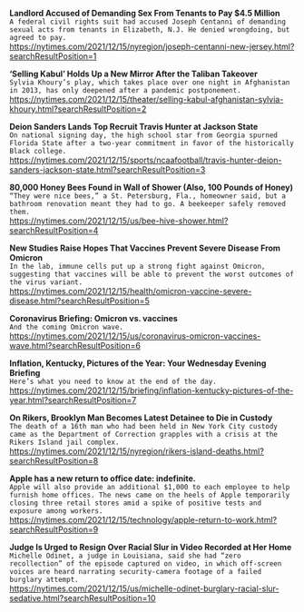 **Landlord Accused of Demanding Sex From Tenants to Pay $4.5 Million**\
`A federal civil rights suit had accused Joseph Centanni of demanding sexual acts from tenants in Elizabeth, N.J. He denied wrongdoing, but agreed to pay.`\
https://nytimes.com/2021/12/15/nyregion/joseph-centanni-new-jersey.html?searchResultPosition=1

**‘Selling Kabul’ Holds Up a New Mirror After the Taliban Takeover**\
`Sylvia Khoury’s play, which takes place over one night in Afghanistan in 2013, has only deepened after a pandemic postponement.`\
https://nytimes.com/2021/12/15/theater/selling-kabul-afghanistan-sylvia-khoury.html?searchResultPosition=2

**Deion Sanders Lands Top Recruit Travis Hunter at Jackson State**\
`On national signing day, the high school star from Georgia spurned Florida State after a two-year commitment in favor of the historically Black college.`\
https://nytimes.com/2021/12/15/sports/ncaafootball/travis-hunter-deion-sanders-jackson-state.html?searchResultPosition=3

**80,000 Honey Bees Found in Wall of Shower (Also, 100 Pounds of Honey)**\
`“They were nice bees,” a St. Petersburg, Fla., homeowner said, but a bathroom renovation meant they had to go. A beekeeper safely removed them.`\
https://nytimes.com/2021/12/15/us/bee-hive-shower.html?searchResultPosition=4

**New Studies Raise Hopes That Vaccines Prevent Severe Disease From Omicron**\
`In the lab, immune cells put up a strong fight against Omicron, suggesting that vaccines will be able to prevent the worst outcomes of the virus variant.`\
https://nytimes.com/2021/12/15/health/omicron-vaccine-severe-disease.html?searchResultPosition=5

**Coronavirus Briefing: Omicron vs. vaccines**\
`And the coming Omicron wave.`\
https://nytimes.com/2021/12/15/us/coronavirus-omicron-vaccines-wave.html?searchResultPosition=6

**Inflation, Kentucky, Pictures of the Year: Your Wednesday Evening Briefing**\
`Here’s what you need to know at the end of the day.`\
https://nytimes.com/2021/12/15/briefing/inflation-kentucky-pictures-of-the-year.html?searchResultPosition=7

**On Rikers, Brooklyn Man Becomes Latest Detainee to Die in Custody**\
`The death of a 16th man who had been held in New York City custody came as the Department of Correction grapples with a crisis at the Rikers Island jail complex.`\
https://nytimes.com/2021/12/15/nyregion/rikers-island-deaths.html?searchResultPosition=8

**Apple has a new return to office date: indefinite.**\
`Apple will also provide an additional $1,000 to each employee to help furnish home offices. The news came on the heels of Apple temporarily closing three retail stores amid a spike of positive tests and exposure among workers.`\
https://nytimes.com/2021/12/15/technology/apple-return-to-work.html?searchResultPosition=9

**Judge Is Urged to Resign Over Racial Slur in Video Recorded at Her Home**\
`Michelle Odinet, a judge in Louisiana, said she had “zero recollection” of the episode captured on video, in which off-screen voices are heard narrating security-camera footage of a failed burglary attempt.`\
https://nytimes.com/2021/12/15/us/michelle-odinet-burglary-racial-slur-sedative.html?searchResultPosition=10

